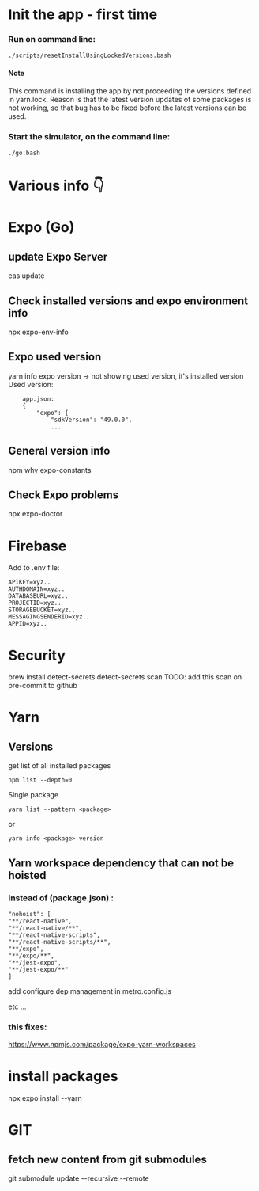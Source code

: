 # Init the app - first time

### Run on command line:

`./scripts/resetInstallUsingLockedVersions.bash`

#### Note

This command is installing the app by not proceeding the versions defined in yarn.lock.
Reason is that the latest version updates of some packages is not working,
so that bug has to be fixed before the latest versions can be used.

### Start the simulator, on the command line:

`./go.bash`

# Various info 👇

# Expo (Go)

## update Expo Server

eas update

## Check installed versions and expo environment info

npx expo-env-info

## Expo used version

yarn info expo version -> not showing used version, it's installed version
Used version:

```
    app.json:
    {
        "expo": {
            "sdkVersion": "49.0.0",
            ...
```

## General version info

npm why expo-constants

## Check Expo problems

npx expo-doctor

# Firebase

Add to .env file:

```
APIKEY=xyz..
AUTHDOMAIN=xyz..
DATABASEURL=xyz..
PROJECTID=xyz..
STORAGEBUCKET=xyz..
MESSAGINGSENDERID=xyz..
APPID=xyz..
```

# Security

brew install detect-secrets
detect-secrets scan
TODO: add this scan on pre-commit to github

# Yarn

## Versions

get list of all installed packages

`npm list --depth=0`

Single package

`yarn list --pattern <package>`

or

`yarn info <package> version`

## Yarn workspace dependency that can not be hoisted

### instead of (package.json) :

```
"nohoist": [
"**/react-native",
"**/react-native/**",
"**/react-native-scripts",
"**/react-native-scripts/**",
"**/expo",
"**/expo/**",
"**/jest-expo",
"**/jest-expo/**"
]
```

add configure dep management in metro.config.js

etc ...

### this fixes:

https://www.npmjs.com/package/expo-yarn-workspaces

# install packages

npx expo install --yarn

# GIT

## fetch new content from git submodules

git submodule update --recursive --remote
